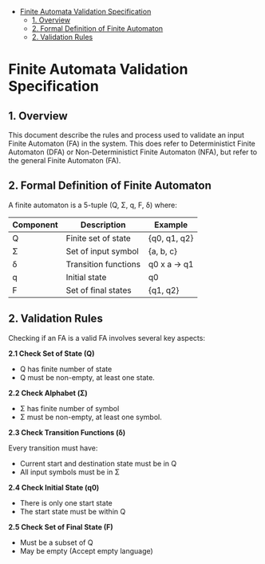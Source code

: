 - [Finite Automata Validation Specification](#finite-automata-validation-specification)
  - [1. Overview](#1-overview)
  - [2. Formal Definition of Finite Automaton](#2-formal-definition-of-finite-automaton)
  - [2. Validation Rules](#2-validation-rules)

# Finite Automata Validation Specification

## 1. Overview

This document describe the rules and process used to validate an input Finite Automaton (FA) in the system. This does refer to Deterministict Finite Automaton (DFA) or Non-Deterministict Finite Automaton (NFA), but refer to the general Finite Automaton (FA).

## 2. Formal Definition of Finite Automaton

A finite automaton is a 5-tuple (Q, Σ, q, F, δ) where:

| Component | Description          | Example      |
| --------- | -------------------- | ------------ |
| Q         | Finite set of state  | {q0, q1, q2} |
| Σ         | Set of input symbol  | {a, b, c}    |
| δ         | Transition functions | q0 x a -> q1 |
| q         | Initial state        | q0           |
| F         | Set of final states  | {q1, q2}     |

## 2. Validation Rules

Checking if an FA is a valid FA involves several key aspects:

**2.1 Check Set of State (Q)**

- Q has finite number of state
- Q must be non-empty, at least one state.

**2.2 Check Alphabet (Σ)**

- Σ has finite number of symbol
- Σ must be non-empty, at least one symbol.

**2.3 Check Transition Functions (δ)**

Every transition must have:

- Current start and destination state must be in Q
- All input symbols must be in Σ

**2.4 Check Initial State (q0)**

- There is only one start state
- The start state must be within Q

**2.5 Check Set of Final State (F)**

- Must be a subset of Q
- May be empty (Accept empty language)
